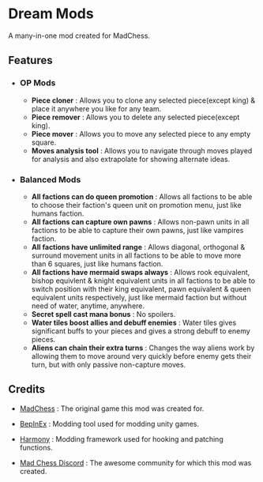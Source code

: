 # Dream Mods
 A many-in-one mod created for MadChess.
 
## Features
 - ### OP Mods
   - **Piece cloner** : Allows you to clone any selected piece(except king) & place it anywhere you like for any team.
   - **Piece remover** : Allows you to delete any selected piece(except king).
   - **Piece mover** : Allows you to move any selected piece to any empty square.
   - **Moves analysis tool** : Allows you to navigate through moves played for analysis and also extrapolate for showing alternate ideas.
 - ### Balanced Mods
   - **All factions can do queen promotion** : Allows all factions to be able to choose their faction's queen unit on promotion menu, just like humans faction.
   - **All factions can capture own pawns** : Allows non-pawn units in all factions to be able to capture their own pawns, just like vampires faction.
   - **All factions have unlimited range** : Allows diagonal, orthogonal & surround movement units in all factions to be able to move more than 6 squares, just like humans faction.
   - **All factions have mermaid swaps always** : Allows rook equivalent, bishop equivlent & knight equivalent units in all factions to be able to switch position with their king equivalent, pawn equivalent & queen equivalent units respectively, just like mermaid faction but without need of water, anytime, anywhere.
   - **Secret spell cast mana bonus** : No spoilers.
   - **Water tiles boost allies and debuff enemies** : Water tiles gives significant buffs to your pieces and gives a strong debuff to enemy pieces.
   - **Aliens can chain their extra turns** : Changes the way aliens work by allowing them to move around very quickly before enemy gets their turn, but with only passive non-capture moves.



## Credits
 - [MadChess](https://store.steampowered.com/app/1551190/Mad_Chess/) : The original game this mod was created for.

 - [BepInEx](https://github.com/BepInEx) : Modding tool used for modding unity games.

 - [Harmony](https://github.com/pardeike/Harmony) : Modding framework used for hooking and patching functions.

 - [Mad Chess Discord](https://discord.gg/5pukmfdBfu) : The awesome community for which this mod was created.
